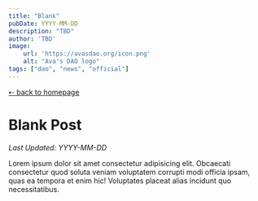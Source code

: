 ```yaml
---
title: "Blank"
pubDate: YYYY-MM-DD
description: "TBD"
author: 'TBD'
image:
    url: 'https://avasdao.org/icon.png'
    alt: "Ava's DAO logo"
tags: ["dao", "news", "official"]
---
```


<main class="max-w-5xl p-5 mx-auto leading-9">

<a href="/" class="text-sm font-medium text-slate-500 tracking-wider hover:text-rose-400">
    ⇠ back to homepage
</a>

<h1 class="py-5 text-5xl text-center font-light text-rose-500">
    Blank Post
</h1>

_Last Updated: YYYY-MM-DD_

<p class="py-10 w-2/3 text-xl leading-9">
Lorem ipsum dolor sit amet consectetur adipisicing elit. Obcaecati consectetur quod soluta veniam voluptatem corrupti modi officia ipsam, quas ea tempora et enim hic! Voluptates placeat alias incidunt quo necessitatibus.
</p>

</main>
